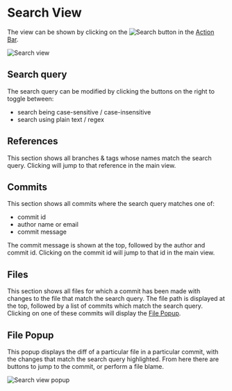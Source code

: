 # Search View
The view can be shown by clicking on the ![Search](/assets/docs/search-button.png) button in the [Action Bar](/docs/user_interface#2._Action_Bar).

<img src="/assets/docs/ui-search.png" class="fit-image" alt="Search view">

## Search query
The search query can be modified by clicking the buttons on the right to toggle between:
* search being case-sensitive / case-insensitive
* search using plain text / regex

## References
This section shows all branches & tags whose names match the search query. Clicking will jump to that reference in the main view.

## Commits
This section shows all commits where the search query matches one of:
* commit id
* author name or email
* commit message

The commit message is shown at the top, followed by the author and commit id. Clicking on the commit id will jump to that id in the main view.

## Files
This section shows all files for which a commit has been made with changes to the file that match the search query.
The file path is displayed at the top, followed by a list of commits which match the search query. Clicking on one of these commits will display the [File Popup](/docs/user_interface-search_view#File_Popup).

## File Popup
This popup displays the diff of a particular file in a particular commit, with the changes that match the search query highlighted. From here there are buttons to jump to the commit, or perform a file blame.

<img src="/assets/docs/ui-search-popup.png" class="fit-image" alt="Search view popup">

